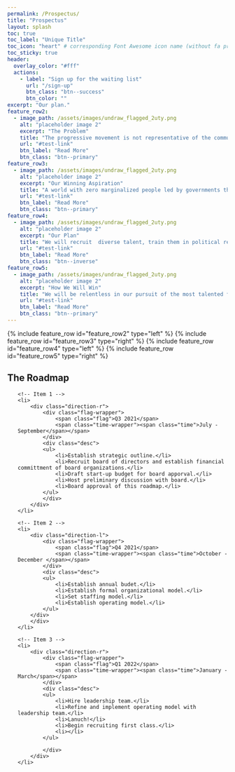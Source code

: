 ```yaml
---
permalink: /Prospectus/
title: "Prospectus"
layout: splash
toc: true
toc_label: "Unique Title"
toc_icon: "heart" # corresponding Font Awesome icon name (without fa prefix)
toc_sticky: true
header:
  overlay_color: "#fff"
  actions:
    - label: "Sign up for the waiting list"
      url: "/sign-up"
      btn_class: "btn--success"
      btn_color: ""
excerpt: "Our plan."
feature_row2:
  - image_path: /assets/images/undraw_flagged_2uty.png
    alt: "placeholder image 2"
    excerpt: "The Problem"
    title: "The progressive movement is not representative of the communities we seek to represent."
    url: "#test-link"
    btn_label: "Read More"
    btn_class: "btn--primary"
feature_row3:
  - image_path: /assets/images/undraw_flagged_2uty.png
    alt: "placeholder image 2"
    excerpt: "Our Winning Aspiration"
    title: "A world with zero marginalized people led by governments that are representative of their communities."
    url: "#test-link"
    btn_label: "Read More"
    btn_class: "btn--primary"
feature_row4:
  - image_path: /assets/images/undraw_flagged_2uty.png
    alt: "placeholder image 2"
    excerpt: "Our Plan"
    title: "We will recruit  diverse talent, train them in political research and intelligence tradecraft, and place them on the front lines of the progressive fight."
    url: "#test-link"
    btn_label: "Read More"
    btn_class: "btn--inverse"
feature_row5:
  - image_path: /assets/images/undraw_flagged_2uty.png
    alt: "placeholder image 2"
    excerpt: "How We Will Win"
    title: "We will be relentless in our pursuit of the most talented future progressive leaders."
    url: "#test-link"
    btn_label: "Read More"
    btn_class: "btn--primary"
---
```


{% include feature_row id="feature_row2" type="left" %}
{% include feature_row id="feature_row3" type="right" %}
{% include feature_row id="feature_row4" type="left" %}
{% include feature_row id="feature_row5" type="right" %}

## The Roadmap

<link href='https://fonts.googleapis.com/css?family=Open+Sans:400,300,300italic,400italic,600,600italic,700,700italic' rel='stylesheet' type='text/css'>
  
<!-- The Timeline -->

<ul class="timeline">

    <!-- Item 1 -->
    <li>
    	<div class="direction-r">
    		<div class="flag-wrapper">
    			<span class="flag">Q3 2021</span>
    			<span class="time-wrapper"><span class="time">July - September</span></span>
    		</div>
    		<div class="desc">
            <ul>
                <li>Establish strategic outline.</li>
                <li>Recruit board of directors and establish financial committment of board organizations.</li>
                <li>Draft start-up budget for board apporval.</li>
                <li>Host preliminary discussion with board.</li>
                <li>Board approval of this roadmap.</li>
            </ul>
            </div>
    	</div>
    </li>

    <!-- Item 2 -->
    <li>
    	<div class="direction-l">
    		<div class="flag-wrapper">
    			<span class="flag">Q4 2021</span>
    			<span class="time-wrapper"><span class="time">October - December </span></span>
    		</div>
    		<div class="desc">
            <ul>
                <li>Establish annual budet.</li>
                <li>Establish formal organizational model.</li>
                <li>Set staffing model.</li>
                <li>Establish operating model.</li>
            </ul>
        </div>
    	</div>
    </li>

    <!-- Item 3 -->
    <li>
    	<div class="direction-r">
    		<div class="flag-wrapper">
    			<span class="flag">Q1 2022</span>
    			<span class="time-wrapper"><span class="time">January - March</span></span>
    		</div>
    		<div class="desc">
            <ul>
                <li>Hire leadership team.</li>
                <li>Refine and implement operating model with leadership team.</li>
                <li>Lanuch!</li>
                <li>Begin recruiting first class.</li>
                <li></li>
            </ul>

            </div>
    	</div>
    </li>

</ul>
